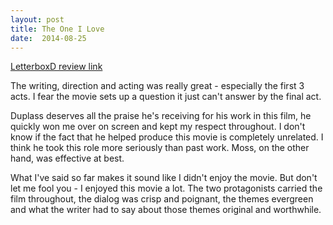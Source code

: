 ```yaml
---
layout: post
title: The One I Love 
date:  2014-08-25 
---
```

 
[LetterboxD review link](http://letterboxd.com/samarthbhaskar/film/the-one-i-love-2014/)

 The writing, direction and acting was really great - especially the first 3 acts. I fear the movie sets up a question it just can't answer by the final act. 

Duplass deserves all the praise he's receiving for his work in this film, he quickly won me over on screen and kept my respect throughout. I don't know if the fact that he helped produce this movie is completely unrelated. I think he took this role more seriously than past work. Moss, on the other hand, was effective at best. 

What I've said so far makes it sound like I didn't enjoy the movie. But don't let me fool you - I enjoyed this movie a lot. The two protagonists carried the film throughout, the dialog was crisp and poignant, the themes evergreen and what the writer had to say about those themes original and worthwhile. 
